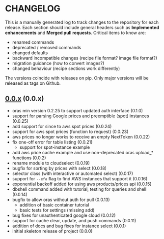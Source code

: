 # CHANGELOG

This is a manually generated log to track changes to the repository for each release.
Each section should include general headers such as **Implemented enhancements**
and **Merged pull requests**. Critical items to know are:

 - renamed commands
 - deprecated / removed commands
 - changed defaults
 - backward incompatible changes (recipe file format? image file format?)
 - migration guidance (how to convert images?)
 - changed behaviour (recipe sections work differently)

The versions coincide with releases on pip. Only major versions will be released as tags on Github.

## [0.0.x](https://github.com/converged-computing/cloud-select/tree/main) (0.0.x)
 - oras min version 0.2.25 to support updated auth interface (0.1.0)
 - support for parsing Google prices and preemptible (spot) instances (0.0.25)
 - add support for since to aws spot prices (0.0.24)
 - support for aws spot prices (function to request) (0.0.23)
 - aws prices no longer works to receive an empty NextToken (0.0.22)
 - fix one-off error for table listing (0.0.21)
   - support for spot-instance example
 - add aws price cache example and use non-deprecated oras upload_* functions (0.0.2)
 - rename module to cloudselect (0.0.19)
 - bugfix for sorting by prices with select (0.0.18)
 - selector class (with interactive or automated select) (0.0.17)
 - support for `--efa` flag to find AWS instances that support it (0.0.16)
 - exponential backoff added for using aws products/prices api (0.0.15)
 - dbshell command added with tutorial, testing for queries and shell (0.0.14)
 - bugfix to allow oras without auth for pull (0.0.13)
   - addition of basic container tutorial
   - basic tests for settings (missing add)
 - bug fixes for unauthenticated google cloud (0.0.12)
 - support for cache clear, update, and push commands (0.0.11)
 - addition of docs and bug fixes for instance select (0.0.1)
 - initial skeleton release of project (0.0.0)
